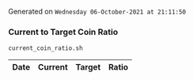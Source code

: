 Generated on `Wednesday 06-October-2021 at 21:11:50`

### Current to Target Coin Ratio
`current_coin_ratio.sh`

Date|Current|Target|Ratio
---|---|---|---
